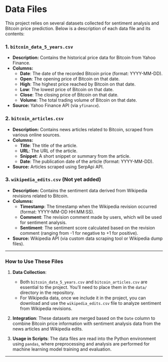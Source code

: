
# Data Files

This project relies on several datasets collected for sentiment analysis and Bitcoin price prediction. Below is a description of each data file and its contents:

### 1. `bitcoin_data_5_years.csv`

- **Description:** Contains the historical price data for Bitcoin from Yahoo Finance.
- **Columns:**
  - **Date**: The date of the recorded Bitcoin price (format: YYYY-MM-DD).
  - **Open**: The opening price of Bitcoin on that date.
  - **High**: The highest price reached by Bitcoin on that date.
  - **Low**: The lowest price of Bitcoin on that date.
  - **Close**: The closing price of Bitcoin on that date.
  - **Volume**: The total trading volume of Bitcoin on that date.
- **Source:** Yahoo Finance API (via `yfinance`).

### 2. `bitcoin_articles.csv`

- **Description:** Contains news articles related to Bitcoin, scraped from various online sources.
- **Columns:**
  - **Title**: The title of the article.
  - **URL**: The URL of the article.
  - **Snippet**: A short snippet or summary from the article.
  - **Date**: The publication date of the article (format: YYYY-MM-DD).
- **Source:** Articles scraped using SerpApi API.

### 3. `wikipedia_edits.csv` (Not yet added)

- **Description:** Contains the sentiment data derived from Wikipedia revisions related to Bitcoin.
- **Columns:**
  - **Timestamp**: The timestamp when the Wikipedia revision occurred (format: YYYY-MM-DD HH:MM:SS).
  - **Comment**: The revision comment made by users, which will be used for sentiment analysis.
  - **Sentiment**: The sentiment score calculated based on the revision comment (ranging from -1 for negative to +1 for positive).
- **Source:** Wikipedia API (via custom data scraping tool or Wikipedia dump files).

---

### How to Use These Files

1. **Data Collection**: 
   - Both `bitcoin_data_5_years.csv` and `bitcoin_articles.csv` are essential to the project. You’ll need to place them in the `data/` directory in the repository.
   - For Wikipedia data, once we include it in the project, you can download and use the `wikipedia_edits.csv` file to analyze sentiment from Wikipedia revisions.
   
2. **Integration**: These datasets are merged based on the `Date` column to combine Bitcoin price information with sentiment analysis data from the news articles and Wikipedia edits.

3. **Usage in Scripts**: The data files are read into the Python environment using `pandas`, where preprocessing and analysis are performed for machine learning model training and evaluation.

---
